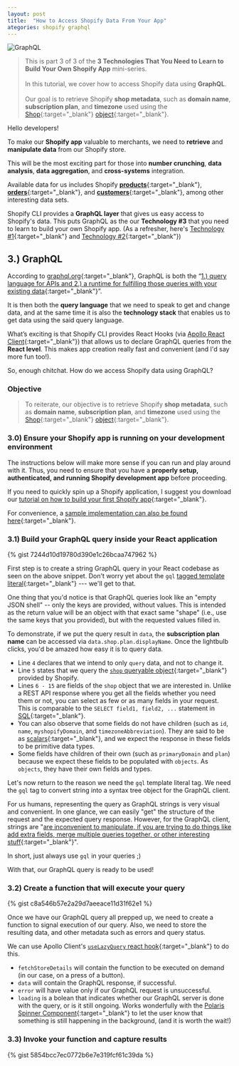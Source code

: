```yaml
---
layout: post
title:  "How to Access Shopify Data From Your App"
ategories: shopify graphql
---
```

![GraphQL](https://mcusercontent.com/2258b1142d581e51c131c3e0e/images/03c35c6b-ec03-4df7-88b5-64b0acc4de95.png "How to Access Shopify Data From Your App")

> This is part 3 of 3 of the **3 Technologies That You Need to Learn to Build Your Own Shopify App** mini-series. <br /><br /> In this tutorial, we cover how to access Shopify data using **GraphQL**. <br /><br/>Our goal is to retrieve Shopify **shop metadata**, such as **domain name**, **subscription plan**, and **timezone** used using the [Shop](https://shopify.dev/docs/admin-api/graphql/reference/object/shop?api[version]=2020-04){:target="_blank"} [object](https://graphql.org/learn/schema/#:~:text=Object%20types%20and%20fields,appearsIn%3A%20%5BEpisode!%5D){:target="_blank"}.

Hello developers!

To make our **Shopify app** valuable to merchants, we need to **retrieve** and **manipulate data** from our Shopify store. 

This will be the most exciting part for those into **number crunching**, **data analysis**, **data aggregation**, and **cross-systems** integration.

Available data for us includes Shopify [**products**](https://shopify.dev/docs/admin-api/graphql/reference/object/product?api[version]=2020-04){:target="_blank"}, [**orders**](https://shopify.dev/docs/admin-api/graphql/reference/object/order?api[version]=2020-04){:target="_blank"}, and [**customers**](https://shopify.dev/docs/admin-api/graphql/reference/object/customer?api[version]=2020-04){:target="_blank"}, among other interesting data sets. 

Shopify CLI provides a **GraphQL layer** that gives us easy access to Shopify's data. This puts GraphQL as the our **Technology #3** that you need to learn to build your own Shopify app. (As a refresher, here's [Technology #1](https://us8.campaign-archive.com/?u=2258b1142d581e51c131c3e0e&id=07fac8376c&fbclid=IwAR2vmbMMT-Vo3wVmW9ybGOOVW6wV2AqpBWkrIQEMnN89qAAcnLuQQtVtIAM){:target="_blank"} and [Technology #2](https://us8.campaign-archive.com/?u=2258b1142d581e51c131c3e0e&id=98b52233a7&fbclid=IwAR1fbitPm4c-oES-97uLHoQTT4B1OhNtYmu927U4XfvUf_orvjDZLITtrK4){:target="_blank"}) 

## 3.) GraphQL
According to [graphql.org](https://graphql.org){:target="_blank"}, GraphQL is both the “[1.) query language for APIs and 2.) a runtime for fulfilling those queries with your existing data](https://graphql.org){:target="_blank"}”. 

It is then both the **query language** that we need to speak to get and change data, and at the same time it is also the **technology stack** that enables us to get data using the said query language.

What’s exciting is that Shopify CLI provides React Hooks (via [Apollo React Client](https://www.apollographql.com/docs/react){:target="_blank"}) that allows us to declare GraphQL queries from the **React level**. This makes app creation really fast and convenient (and I'd say more fun too!). 

So, enough chitchat. How do we access Shopify data using GraphQL?

### Objective

> To reiterate, our objective is to retrieve Shopify **shop metadata**, such as **domain name**, **subscription plan**, and **timezone** used using the [Shop](https://shopify.dev/docs/admin-api/graphql/reference/object/shop?api[version]=2020-04){:target="_blank"} [object](https://graphql.org/learn/schema/#:~:text=Object%20types%20and%20fields,appearsIn%3A%20%5BEpisode!%5D){:target="_blank"}.


### 3.0) Ensure your Shopify app is running on your development environment

The instructions below will make more sense if you can run and play around with it. Thus, you need to ensure that you have a **properly setup, authenticated, and running Shopify development app** before proceeding.

If you need to quickly spin up a Shopify application, I suggest you download our [tutorial on how to build your first Shopify app](https://landing.klaudsol.com/shopify-app-in-20-minutes){:target="_blank"}.

For convenience, a [sample implementation can also be found here](https://github.com/klaudsol/shopify-app-under-20-minutes/blob/master/pages/index.js){:target="_blank"}.

### 3.1) Build your GraphQL query inside your React application 
{% gist 7244d10d19780d390e1c26bcaa747962 %}

First step is to create a string GraphQL query in your React codebase as seen on the above snippet. Don't worry yet about the `gql` [tagged template literal](https://wesbos.com/tagged-template-literals){:target="_blank"} --- we'll get to that.

One thing that you'd notice is that GraphQL queries look like an "empty JSON shell" -- only the keys are provided, without values. This is intended as the return value will be an object with that exact same "shape" (i.e., use the same keys that you provided), but with the requested values filled in. 

To demonstrate, if we put the query result in `data`, the **subscription plan name** can be accessed via `data.shop.plan.displayName`. Once the lightbulb clicks, you'd be amazed how easy it is to query data.

* Line `4` declares that we intend to only `query` data, and not to change it. 
* Line `5` states that we query the [`shop` queryable object](https://shopify.dev/docs/admin-api/graphql/reference/object/shop?api[version]=2020-04){:target="_blank"} provided by Shopify.
* Lines `6 - 15` are fields of the `shop` object that we are interested in. Unlike a REST API response where you get all the fields whether you need them or not,  you can select as few or as many fields in your request. This is comparable to the `SELECT field1, field2, ...` statement in [SQL](https://en.wikipedia.org/wiki/SQL){:target="_blank"}. 
* You can also observe that some fields do not have children (such as `id`, `name`, `myshopifyDomain`, and `timezoneAbbreviation`). They are said to be as [scalars](https://shopify.dev/docs/admin-api/graphql/reference/scalar?api[version]=2020-04){:target="_blank"}, and we expect the response in these fields to be primitive data types.
* Some fields have children of their own (such as `primaryDomain` and `plan`) because we expect these fields to be populated with `objects`. As `objects`, they have their own fields and types. 

Let's now return to the reason we need the `gql` template literal tag. We need the `gql` tag to convert string into a syntax tree object for the GraphQL client. 

For us humans, representing the query as GraphQL strings is very visual and convenient. In one glance, we can easily "get" the structure of the request and the expected query response. However, for the GraphQL client, strings are "[are inconvenient to manipulate, if you are trying to do things like add extra fields, merge multiple queries together, or other interesting stuff](https://www.npmjs.com/package/graphql-tag){:target="_blank"}". 

In short, just always use `gql` in your queries ;)

With that, our GraphQL query is ready to be used!

### 3.2) Create a function that will execute your query
{% gist c8a546b57e2a29d7aeeace11d31f62e1 %}

Once we have our GraphQL query all prepped up, we need to create a function to signal execution of our query. Also, we need  to store the resulting data, and other metadata such as errors and query status. 

We can use Apollo Client's [`useLazyQuery` react hook](https://www.apollographql.com/docs/react/api/react-hooks/#uselazyquery){:target="_blank"} to do this.

* `fetchStoreDetails` will contain the function to be executed on demand (in our case, on a press of a button).
* `data` will contain the GraphQL response, if successful.
* `error` will have value only if our GraphQL request is unsuccessful.
* `loading` is a bolean that indicates whether our GraphQL server is done with the query, or is it still ongoing. Works wonderfully with the [Polaris Spinner Component](https://polaris.shopify.com/components/feedback-indicators/spinner){:target="_blank"} to let the user know that something is still happening in the background, (and it is worth the wait!)


### 3.3) Invoke your function and capture results
{% gist 5854bcc7ec0772b6e7e319fcf61c39da %}



